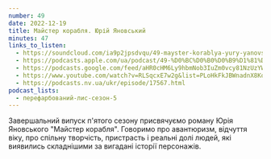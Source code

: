 ```yaml
---
number: 49
date: 2022-12-19
title: Майстер корабля. Юрій Яновський
minutes: 47
links_to_listen:
  - https://soundcloud.com/ia9p2jpsdvqu/49-mayster-korablya-yury-yanovskiy
  - https://podcasts.apple.com/ua/podcast/49-%D0%BC%D0%B0%D0%B9%D1%81%D1%82%D0%B5%D1%80-%D0%BA%D0%BE%D1%80%D0%B0%D0%B1%D0%BB%D1%8F-%D1%8E%D1%80%D1%96%D0%B9-%D1%8F%D0%BD%D0%BE%D0%B2%D1%81%D1%8C%D0%BA%D0%B8%D0%B9/id1563575488?i=1000590591248
  - https://podcasts.google.com/feed/aHR0cHM6Ly9hbmNob3IuZm0vcy81NzUzYWEwMC9wb2RjYXN0L3Jzcw/episode/MTNkMjhkZmEtN2YwZS00NjgwLTljZDktMGI5NDhlM2E4ZjFi?sa=X&ved=0CA0QkfYCahcKEwiw3f7g6Mf8AhUAAAAAHQAAAAAQAQ
  - https://www.youtube.com/watch?v=RLSqcxE7w2g&list=PLoHkFkJBWnadnX8KoEABNZTWUVYw3NIJG&index=10
  - https://podcasts.nv.ua/ukr/episode/17567.html
podcast_lists:
  - перефарбований-лис-сезон-5
---
```


Завершальний випуск п'ятого сезону присвячуємо роману Юрія Яновського "Майстер
корабля". Говоримо про авантюризм, відчуття віку, про спільну творчість,
пристрасть і реальні долі людей, які виявились складнішими за вигадані
історії персонажів.

